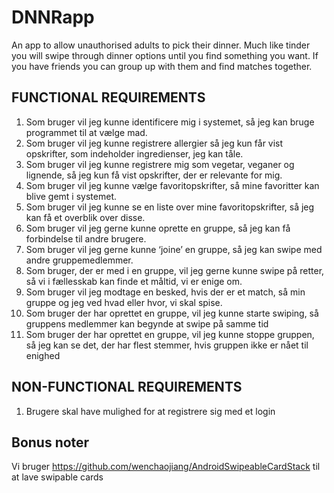 # DNNRapp
An app to allow unauthorised adults to pick their dinner. Much like tinder you will swipe through dinner options until you find something you want. If you have friends you can group up with them and find matches together.

## FUNCTIONAL REQUIREMENTS
1. Som bruger vil jeg kunne identificere mig i systemet, så jeg kan bruge programmet til at vælge mad.
2. Som bruger vil jeg kunne registrere allergier så jeg kun får vist opskrifter, som indeholder ingredienser, jeg kan tåle.
3. Som bruger vil jeg kunne registrere mig som vegetar, veganer og lignende, så jeg kun få vist opskrifter, der er relevante for mig.
4. Som bruger vil jeg kunne vælge favoritopskrifter, så mine favoritter kan blive gemt i systemet.
5. Som bruger vil jeg kunne se en liste over mine favoritopskrifter, så jeg kan få et overblik over disse.
6. Som bruger vil jeg gerne kunne oprette en gruppe, så jeg kan få forbindelse til andre brugere.
7. Som bruger vil jeg gerne kunne ‘joine’ en gruppe, så jeg kan swipe med andre gruppemedlemmer.
8. Som bruger, der er med i en gruppe, vil jeg gerne kunne swipe på retter, så vi i fællesskab kan finde et måltid, vi er enige om.
9. Som bruger vil jeg modtage en besked, hvis der er et match, så min gruppe og jeg ved hvad eller hvor, vi skal spise.
10. Som bruger der har oprettet en gruppe, vil jeg kunne starte swiping, så gruppens medlemmer kan begynde at swipe på samme tid
11. Som bruger der har oprettet en gruppe, vil jeg kunne stoppe gruppen, så jeg kan se det, der har flest stemmer, hvis gruppen ikke er nået til enighed

## NON-FUNCTIONAL REQUIREMENTS
1. Brugere skal have mulighed for at registrere sig med et login

## Bonus noter
Vi bruger https://github.com/wenchaojiang/AndroidSwipeableCardStack til at lave swipable cards